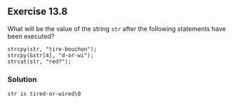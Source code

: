 ## Exercise 13.8
What will be the value of the string `str` after the following statements have been executed?
```
strcpy(str, "tire-bouchon");
strcpy(&str[4], "d-or-wi");
strcat(str, "red?");
```
### Solution
```
str is tired-or-wired\0
```
